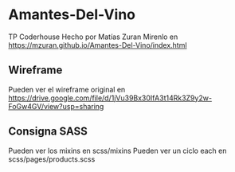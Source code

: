 # Amantes-Del-Vino
TP Coderhouse
Hecho por Matías Zuran
Mirenlo en https://mzuran.github.io/Amantes-Del-Vino/index.html

## Wireframe
Pueden ver el wireframe original en https://drive.google.com/file/d/1jVu39Bx30IfA3t14Rk3Z9y2w-FoGw4GV/view?usp=sharing

## Consigna SASS
Pueden ver los mixins en scss/mixins
Pueden ver un ciclo each en scss/pages/products.scss